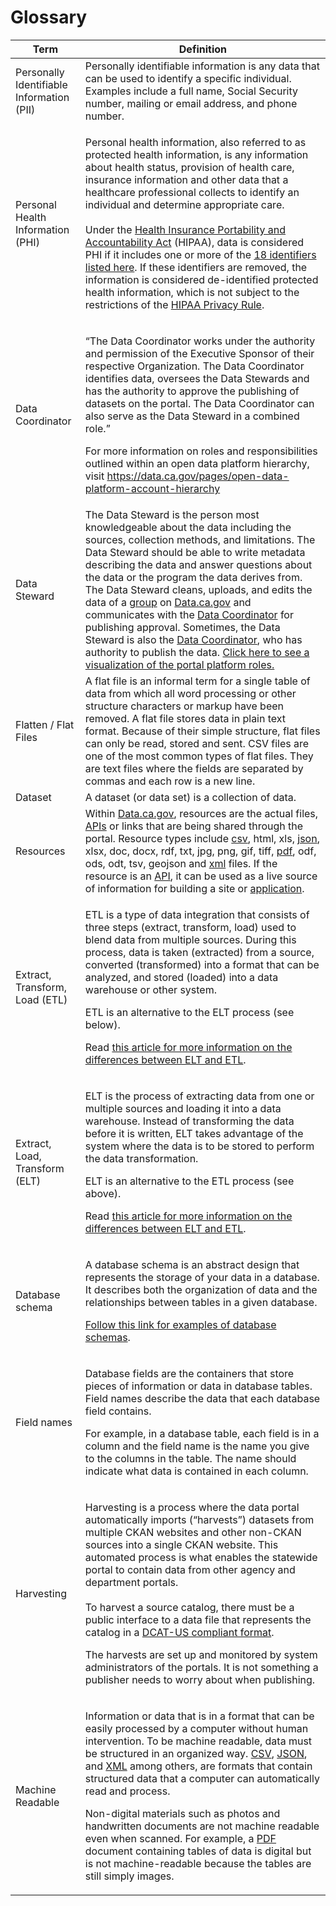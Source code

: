 # Glossary

| **Term**                                  | **Definition**                                                                                                                                                                                                                                                                                                                                                                                                                                                                                                                                                                                                                                                                                                                                                                                                                                                                                                                                                                                                                                                                                                                |
| ----------------------------------------- | ----------------------------------------------------------------------------------------------------------------------------------------------------------------------------------------------------------------------------------------------------------------------------------------------------------------------------------------------------------------------------------------------------------------------------------------------------------------------------------------------------------------------------------------------------------------------------------------------------------------------------------------------------------------------------------------------------------------------------------------------------------------------------------------------------------------------------------------------------------------------------------------------------------------------------------------------------------------------------------------------------------------------------------------------------------------------------------------------------------------------------- |
| Personally Identifiable Information (PII) | Personally identifiable information is any data that can be used to identify a specific individual. Examples include a full name, Social Security number, mailing or email address, and phone number.                                                                                                                                                                                                                                                                                                                                                                                                                                                                                                                                                                                                                                                                                                                                                                                                                                                                                                                         |
| Personal Health Information (PHI)         | <p>Personal health information, also referred to as protected health information, is any information about health status, provision of health care, insurance information and other data that a healthcare professional collects to identify an individual and determine appropriate care.<br><br>Under the <a href="https://www.cdc.gov/phlp/publications/topic/hipaa.html#:~:text=The%20Health%20Insurance%20Portability%20and,the%20patient&#x27;s%20consent%20or%20knowledge.">Health Insurance Portability and Accountability Act</a> (HIPAA), data is considered PHI if it includes one or more of the <a href="https://www.hipaajournal.com/what-is-considered-protected-health-information-under-hipaa/">18 identifiers listed here</a>. If these identifiers are removed, the information is considered de-identified protected health information, which is not subject to the restrictions of the <a href="https://www.hhs.gov/hipaa/for-professionals/privacy/index.html#:~:text=The%20HIPAA%20Privacy%20Rule%20establishes,certain%20health%20care%20transactions%20electronically.">HIPAA Privacy Rule</a>.</p> |
| Data Coordinator                          | <p>“The Data Coordinator works under the authority and permission of the Executive Sponsor of their respective Organization. The Data Coordinator identifies data, oversees the Data Stewards and has the authority to approve the publishing of datasets on the portal. The Data Coordinator can also serve as the Data Steward in a combined role.”</p><p>For more information on roles and responsibilities outlined within an open data platform hierarchy, visit <a href="https://data.ca.gov/pages/open-data-platform-account-hierarchy">https://data.ca.gov/pages/open-data-platform-account-hierarchy</a></p>                                                                                                                                                                                                                                                                                                                                                                                                                                                                                                         |
| Data Steward                              | The Data Steward is the person most knowledgeable about the data including the sources, collection methods, and limitations. The Data Steward should be able to write metadata describing the data and answer questions about the data or the program the data derives from. The Data Steward cleans, uploads, and edits the data of a [group](https://data.ca.gov/open-data-glossary#group) on [Data.ca.gov](https://data.ca.gov) and communicates with the [Data Coordinator](https://data.ca.gov/open-data-glossary#data\_coordinator) for publishing approval. Sometimes, the Data Steward is also the [Data Coordinator](https://data.ca.gov/open-data-glossary#data\_coordinator), who has authority to publish the data. [Click here to see a visualization of the portal platform roles.](https://data.ca.gov/open-data-platform-account-hierarchy)                                                                                                                                                                                                                                                                   |
| Flatten / Flat Files                      | A flat file is an informal term for a single table of data from which all word processing or other structure characters or markup have been removed. A flat file stores data in plain text format. Because of their simple structure, flat files can only be read, stored and sent. CSV files are one of the most common types of flat files. They are text files where the fields are separated by commas and each row is a new line.                                                                                                                                                                                                                                                                                                                                                                                                                                                                                                                                                                                                                                                                                        |
| Dataset                                   | A dataset (or data set) is a collection of data.                                                                                                                                                                                                                                                                                                                                                                                                                                                                                                                                                                                                                                                                                                                                                                                                                                                                                                                                                                                                                                                                              |
| Resources                                 | Within [Data.ca.gov](https://data.ca.gov), resources are the actual files, [APIs](https://data.ca.gov/open-data-glossary#XML) or links that are being shared through the portal. Resource types include [csv](https://data.ca.gov/open-data-glossary#csv), html, xls, [json](https://data.ca.gov/open-data-glossary#json), xlsx, doc, docx, rdf, txt, jpg, png, gif, tiff, [pdf](https://data.ca.gov/open-data-glossary#pdf), odf, ods, odt, tsv, geojson and [xml](https://data.ca.gov/open-data-glossary#XML) files. If the resource is an [API](https://data.ca.gov/open-data-glossary#XML), it can be used as a live source of information for building a site or [application](https://data.ca.gov/open-data-glossary#app).                                                                                                                                                                                                                                                                                                                                                                                              |
| Extract, Transform, Load (ETL)            | <p>ETL is a type of data integration that consists of three steps (extract, transform, load) used to blend data from multiple sources. During this process, data is taken (extracted) from a source, converted (transformed) into a format that can be analyzed, and stored (loaded) into a data warehouse or other system.</p><p>ETL is an alternative to the ELT process (see below).</p><p>Read <a href="https://blog.panoply.io/etl-vs-elt-the-difference-is-in-the-how">this article for more information on the differences between ELT and ETL</a>.</p>                                                                                                                                                                                                                                                                                                                                                                                                                                                                                                                                                                |
| Extract, Load, Transform (ELT)            | <p>ELT is the process of extracting data from one or multiple sources and loading it into a data warehouse. Instead of transforming the data before it is written, ELT takes advantage of the system where the data is to be stored to perform the data transformation.</p><p>ELT is an alternative to the ETL process (see above).</p><p>Read <a href="https://blog.panoply.io/etl-vs-elt-the-difference-is-in-the-how">this article for more information on the differences between ELT and ETL</a>.</p>                                                                                                                                                                                                                                                                                                                                                                                                                                                                                                                                                                                                                    |
| Database schema                           | <p>A database schema is an abstract design that represents the storage of your data in a database. It describes both the organization of data and the relationships between tables in a given database.</p><p><a href="https://www.educative.io/blog/what-are-database-schemas-examples">Follow this link for examples of database schemas</a>.</p>                                                                                                                                                                                                                                                                                                                                                                                                                                                                                                                                                                                                                                                                                                                                                                           |
| Field names                               | <p>Database fields are the containers that store pieces of information or data in database tables. Field names describe the data that each database field contains.</p><p>For example, in a database table, each field is in a column and the field name is the name you give to the columns in the table. The name should indicate what data is contained in each column.</p>                                                                                                                                                                                                                                                                                                                                                                                                                                                                                                                                                                                                                                                                                                                                                |
| Harvesting                                | <p>Harvesting is a process where the data portal automatically imports (“harvests”) datasets from multiple CKAN websites and other non-CKAN sources into a single CKAN website. This automated process is what enables the statewide portal to contain data from other agency and department portals. <br><br>To harvest a source catalog, there must be a public interface to a data file that represents the catalog in a <a href="https://resources.data.gov/resources/dcat-us/">DCAT-US compliant format</a>.</p><p>The harvests are set up and monitored by system administrators of the portals. It is not something a publisher needs to worry about when publishing.</p>                                                                                                                                                                                                                                                                                                                                                                                                                                              |
| Machine Readable                          | <p>Information or data that is in a format that can be easily processed by a computer without human intervention. To be machine readable, data must be structured in an organized way. <a href="https://data.ca.gov/open-data-glossary#csv">CSV</a>, <a href="https://data.ca.gov/open-data-glossary#json">JSON</a>, and <a href="https://data.ca.gov/open-data-glossary#XML">XML</a> among others, are formats that contain structured data that a computer can automatically read and process.<br></p><p>Non-digital materials such as photos and handwritten documents are not machine readable even when scanned. For example, a <a href="https://data.ca.gov/open-data-glossary#pdf">PDF</a> document containing tables of data is digital but is not machine-readable because the tables are still simply images.</p>                                                                                                                                                                                                                                                                                                   |
